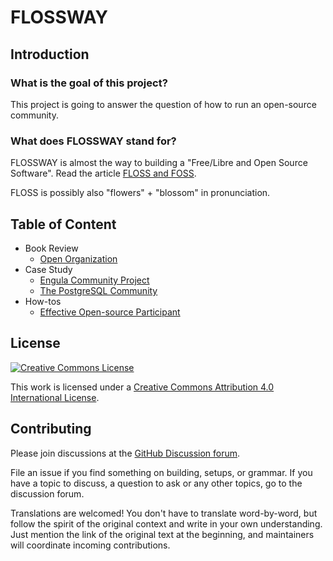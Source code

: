 # FLOSSWAY

## Introduction

### What is the goal of this project?

This project is going to answer the question of how to run an open-source community.

### What does FLOSSWAY stand for?

FLOSSWAY is almost the way to building a "Free/Libre and Open Source Software". Read the article [FLOSS and FOSS](https://www.gnu.org/philosophy/floss-and-foss.html).

FLOSS is possibly also "flowers" + "blossom" in pronunciation.

## Table of Content

* Book Review
  * [Open Organization](book-review-open-organization.zh_CN.md)
* Case Study
  * [Engula Community Project](engula-community-project.en.md)
  * [The PostgreSQL Community](the-postgresql-community.zh_CN.md)
* How-tos
  * [Effective Open-source Participant](effective-open-source-participant.en.md)

## License

[![Creative Commons License](https://i.creativecommons.org/l/by/4.0/88x31.png)](http://creativecommons.org/licenses/by/4.0/)

This work is licensed under a [Creative Commons Attribution 4.0 International License](http://creativecommons.org/licenses/by/4.0/).

## Contributing

Please join discussions at the [GitHub Discussion forum](https://github.com/flossway/flossway/discussions).

File an issue if you find something on building, setups, or grammar. If you have a topic to discuss, a question to ask or any other topics, go to the discussion forum.

Translations are welcomed! You don't have to translate word-by-word, but follow the spirit of the original context and write in your own understanding. Just mention the link of the original text at the beginning, and maintainers will coordinate incoming contributions.

